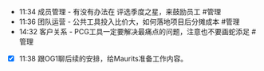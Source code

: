 
- 11:34 成员管理 - 有没有办法在 评选季度之星，来鼓励员工 #管理 
- 11:36 团队运营 - 公共工具投入比价大，如何落地项目后分摊成本 #管理  
- 14:32 客户关系 - PCG工具一定要解决最痛点的问题，注意也不要画蛇添足 #管理 
- [x] 11:38 跟OG1聊后续的安排，给Maurits准备工作内容。